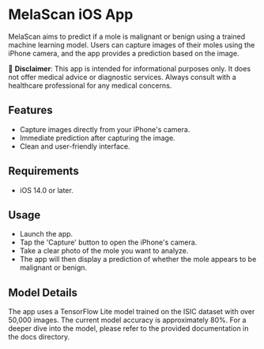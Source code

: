 # MelaScan iOS App
MelaScan aims to predict if a mole is malignant or benign using a trained machine learning model. Users can capture images of their moles using the iPhone camera, and the app provides a prediction based on the image.

🚫 **Disclaimer**: This app is intended for informational purposes only. It does not offer medical advice or diagnostic services. Always consult with a healthcare professional for any medical concerns.

## Features
* Capture images directly from your iPhone's camera.
* Immediate prediction after capturing the image.
* Clean and user-friendly interface.

## Requirements
* iOS 14.0 or later.

## Usage
* Launch the app.
* Tap the 'Capture' button to open the iPhone's camera.
* Take a clear photo of the mole you want to analyze.
* The app will then display a prediction of whether the mole appears to be malignant or benign.

## Model Details
The app uses a TensorFlow Lite model trained on the ISIC dataset with over 50,000 images. The current model accuracy is approximately 80%. For a deeper dive into the model, please refer to the provided documentation in the docs directory.
